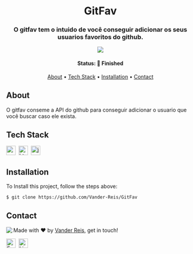 <h1 align="center">
	GitFav
</h1>

<h3 align="center">
	O gitfav tem o intuido de você conseguir adicionar os seus usuarios favoritos do github.
</h3>

<p align="center">
	<img src="https://img.shields.io/badge/PRs-welcome-brightgreen.svg?style=flat-square"/>
</p>

<h4 align="center">
	Status: 🚀 Finished
</h4>

<p align="center">
	<a href="#about">About</a> •
	<a href="#tech-stack">Tech Stack</a> •
	<a href="#installation">Installation</a> •
	<a href="#contact">Contact</a> 
</p>

## About
O gitfav conseme a API do github para conseguir adicionar o usuario que você buscar caso ele exista.

## Tech Stack
<img src="https://img.shields.io/badge/Css3-05122A?style=flat&logo=css3" alt="css3 Badge" height="25">&nbsp;
<img src="https://img.shields.io/badge/Html5-05122A?style=flat&logo=html5" alt="html5 Badge" height="25">&nbsp;
<img src="https://img.shields.io/badge/Javascript-05122A?style=flat&logo=javascript" alt="javascript Badge" height="25">&nbsp;

## Installation
To Install this project, follow the steps above:
```bash
$ git clone https://github.com/Vander-Reis/GitFav
```

## Contact
<img align="left" src="https://avatars.githubusercontent.com/Vander-Reis?size=100">

Made with ❤️ by [Vander Reis](https://github.com/Vander-Reis), get in touch!

<a href="mailto:vanderreis2017@outlook.com" target="_blank"><img src="https://img.shields.io/badge/Email-D14836?style=flat&logo=gmail&logoColor=white" alt="Email Badge" height="25"></a>&nbsp;
<a href="https://www.linkedin.com/in/vander-reis-044163201/" target="_blank"><img src="https://img.shields.io/badge/Linkedin-0077B5?style=flat&logo=linkedin&logoColor=white" alt="LinkedIn Badge" height="25"></a>&nbsp;

<br clear="left"/>
